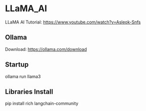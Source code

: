 # LLaMA_AI
LLaMA  AI
Tutorial: https://www.youtube.com/watch?v=Asleok-Snfs

## Ollama
Download: https://ollama.com/download

## Startup
ollama run llama3

## Libraries Install 
pip install rich langchain-community


